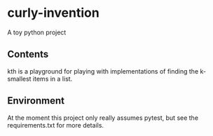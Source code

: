 # curly-invention
A toy python project


## Contents
kth is a playground for playing with implementations of finding the k-smallest items in a list.


## Environment
At the moment this project only really assumes pytest, but see the requirements.txt for more details.
